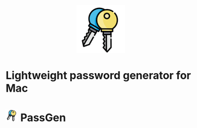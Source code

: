 <p align="center">
    <img src="/PassGen/Assets.xcassets/AppIcon.appiconset/AppIcon_128.png" alt="Pass Gen logo" />
</p>

<p align="center">
  <h1>Lightweight password generator for Mac</h1>
</p>

# ![Banner](/PassGen/Assets.xcassets/AppIcon.appiconset/AppIcon_32.png) PassGen

